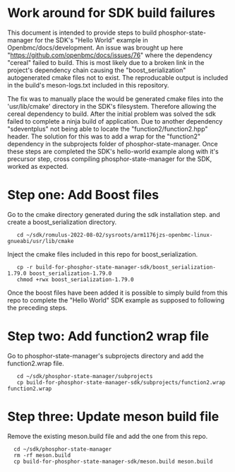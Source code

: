 # Work around for SDK build failures

This document is intended to provide steps to build phosphor-state-manager for
the SDK's "Hello World" example in Openbmc/docs/development. An issue was brought up
here "https://github.com/openbmc/docs/issues/76" where the dependency "cereal" failed
to build. This is most likely due to a broken link in the project's dependency chain
causing the "boost_serialization" autogenerated cmake files not to exist.
The reproducable output is included in the build's meson-logs.txt included in this
repository.

The fix was to manually place the would be generated cmake files into the
'usr/lib/cmake' directory in the SDK's filesystem. Therefore allowing
the cereal dependency to build.
After the initial problem was solved the sdk failed to complete a ninja
build of application. Due to another dependency "sdeventplus" not being
able to locate the "function2/function2.hpp" header. The solution for this
was to add a wrap for the "function2" dependency in the subprojects folder
of phosphor-state-manager.
Once these steps are completed the SDK's hello-world example along with it's
precursor step, cross compiling phosphor-state-manager for the SDK, worked as
expected.

# Step one: Add Boost files

Go to the cmake directory generated during the sdk installation step.
and create a boost_serialization directory.
```
   cd ~/sdk/romulus-2022-08-02/sysroots/arm1176jzs-openbmc-linux-gnueabi/usr/lib/cmake
```

Inject the cmake files included in this repo for boost_serialization.
```
   cp -r build-for-phosphor-state-manager-sdk/boost_serialization-1.79.0 boost_serialization-1.79.0
   chmod +rwx boost_serialization-1.79.0
```

Once the boost files have been added it is possible to simply build from this repo to complete
the "Hello World" SDK example as supposed to following the preceding steps.

# Step two: Add function2 wrap file
Go to phosphor-state-manager's subprojects directory and add the function2.wrap file.
```
   cd ~/sdk/phosphor-state-manager/subprojects
   cp build-for-phosphor-state-manager-sdk/subprojects/function2.wrap function2.wrap
```

# Step three: Update meson build file

Remove the existing meson.build file and add the one from this repo.

```
  cd ~/sdk/phosphor-state-manager
  rm -rf meson.build
  cp build-for-phosphor-state-manager-sdk/meson.build meson.build
```
